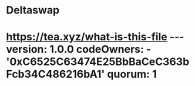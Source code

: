 # Deltaswap
# https://tea.xyz/what-is-this-file --- version: 1.0.0 codeOwners:   - '0xC6525C63474E25BbBaCeC363bFcb34C486216bA1' quorum: 1
